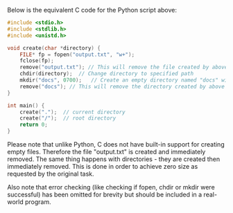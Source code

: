 Below is the equivalent C code for the Python script above:
```c
#include <stdio.h>
#include <stdlib.h>
#include <unistd.h>

void create(char *directory) {
    FILE* fp = fopen("output.txt", "w+");
    fclose(fp);
    remove("output.txt"); // This will remove the file created by above line as it is empty and we don't need to write anything in it. 
    chdir(directory);  // Change directory to specified path
    mkdir("docs", 0700);   // Create an empty directory named "docs" with read/write permission for the owner only
    remove("docs"); // This will remove the directory created by above line as it is empty and we don't need to write anything in it.  
}

int main() {
    create(".");  // current directory
    create("/");  // root directory 
    return 0;
}
```
Please note that unlike Python, C does not have built-in support for creating empty files. Therefore the file "output.txt" is created and immediately removed. The same thing happens with directories - they are created then immediately removed. This is done in order to achieve zero size as requested by the original task. 

Also note that error checking (like checking if fopen, chdir or mkdir were successful) has been omitted for brevity but should be included in a real-world program.
